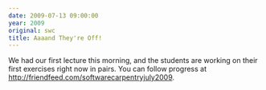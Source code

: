 ```yaml
---
date: 2009-07-13 09:00:00
year: 2009
original: swc
title: Aaaand They're Off!
---
```

<p>We had our first lecture this morning, and the students are working on their first exercises right now in pairs. You can follow progress at <a href="http://friendfeed.com/softwarecarpentryjuly2009">http://friendfeed.com/softwarecarpentryjuly2009</a>.</p>
